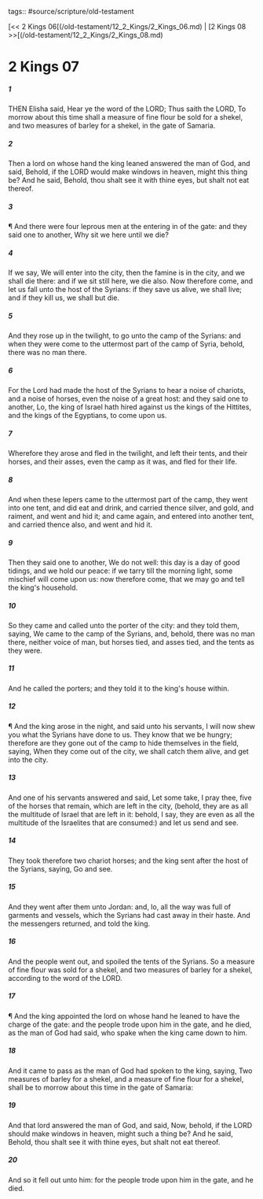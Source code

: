 tags:: #source/scripture/old-testament

[<< 2 Kings 06[(/old-testament/12_2_Kings/2_Kings_06.md) | [2 Kings 08 >>[(/old-testament/12_2_Kings/2_Kings_08.md)

# 2 Kings 07

##### 1

THEN Elisha said, Hear ye the word of the LORD; Thus saith the LORD, To morrow about this time shall a measure of fine flour be sold for a shekel, and two measures of barley for a shekel, in the gate of Samaria.

##### 2

Then a lord on whose hand the king leaned answered the man of God, and said, Behold, if the LORD would make windows in heaven, might this thing be? And he said, Behold, thou shalt see it with thine eyes, but shalt not eat thereof.

##### 3

¶ And there were four leprous men at the entering in of the gate: and they said one to another, Why sit we here until we die?

##### 4

If we say, We will enter into the city, then the famine is in the city, and we shall die there: and if we sit still here, we die also. Now therefore come, and let us fall unto the host of the Syrians: if they save us alive, we shall live; and if they kill us, we shall but die.

##### 5

And they rose up in the twilight, to go unto the camp of the Syrians: and when they were come to the uttermost part of the camp of Syria, behold, there was no man there.

##### 6

For the Lord had made the host of the Syrians to hear a noise of chariots, and a noise of horses, even the noise of a great host: and they said one to another, Lo, the king of Israel hath hired against us the kings of the Hittites, and the kings of the Egyptians, to come upon us.

##### 7

Wherefore they arose and fled in the twilight, and left their tents, and their horses, and their asses, even the camp as it was, and fled for their life.

##### 8

And when these lepers came to the uttermost part of the camp, they went into one tent, and did eat and drink, and carried thence silver, and gold, and raiment, and went and hid it; and came again, and entered into another tent, and carried thence also, and went and hid it.

##### 9

Then they said one to another, We do not well: this day is a day of good tidings, and we hold our peace: if we tarry till the morning light, some mischief will come upon us: now therefore come, that we may go and tell the king's household.

##### 10

So they came and called unto the porter of the city: and they told them, saying, We came to the camp of the Syrians, and, behold, there was no man there, neither voice of man, but horses tied, and asses tied, and the tents as they were.

##### 11

And he called the porters; and they told it to the king's house within.

##### 12

¶ And the king arose in the night, and said unto his servants, I will now shew you what the Syrians have done to us. They know that we be hungry; therefore are they gone out of the camp to hide themselves in the field, saying, When they come out of the city, we shall catch them alive, and get into the city.

##### 13

And one of his servants answered and said, Let some take, I pray thee, five of the horses that remain, which are left in the city, (behold, they are as all the multitude of Israel that are left in it: behold, I say, they are even as all the multitude of the Israelites that are consumed:) and let us send and see.

##### 14

They took therefore two chariot horses; and the king sent after the host of the Syrians, saying, Go and see.

##### 15

And they went after them unto Jordan: and, lo, all the way was full of garments and vessels, which the Syrians had cast away in their haste. And the messengers returned, and told the king.

##### 16

And the people went out, and spoiled the tents of the Syrians. So a measure of fine flour was sold for a shekel, and two measures of barley for a shekel, according to the word of the LORD.

##### 17

¶ And the king appointed the lord on whose hand he leaned to have the charge of the gate: and the people trode upon him in the gate, and he died, as the man of God had said, who spake when the king came down to him.

##### 18

And it came to pass as the man of God had spoken to the king, saying, Two measures of barley for a shekel, and a measure of fine flour for a shekel, shall be to morrow about this time in the gate of Samaria:

##### 19

And that lord answered the man of God, and said, Now, behold, if the LORD should make windows in heaven, might such a thing be? And he said, Behold, thou shalt see it with thine eyes, but shalt not eat thereof.

##### 20

And so it fell out unto him: for the people trode upon him in the gate, and he died.
